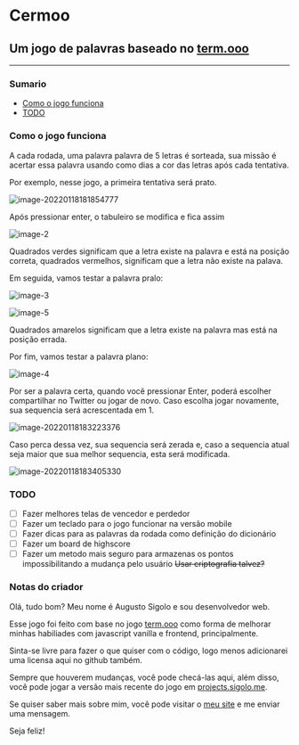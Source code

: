# Cermoo

## Um jogo de palavras baseado no [term.ooo](https://term.ooo)

---

### Sumario

- [Como o jogo funciona](#como-funciona)
- [TODO](#todo)

### <a id="como-funciona">Como o jogo funciona</a>

A cada rodada, uma palavra palavra de 5 letras é sorteada, sua missão é acertar essa palavra usando como dias a cor das letras após cada tentativa.

Por exemplo, nesse jogo, a primeira tentativa será prato.

![image-20220118181854777](./docs/image-20220118181854777.png)

Após pressionar enter, o tabuleiro se modifica e fica assim

![image-2](./docs/image-20220118182009367.png)

Quadrados verdes significam que a letra existe na palavra e está na posição correta, quadrados vermelhos, significam que a letra não existe na palava.

Em seguida, vamos testar a palavra pralo:

![image-3](./docs/image-20220118182124401.png)

![image-5](./docs/image-20220118182143047.png)

Quadrados amarelos significam que a letra existe na palavra mas está na posição errada.

Por fim, vamos testar a palavra plano:

![image-4](./docs/image-20220118183058858.png)

Por ser a palavra certa, quando você pressionar Enter, poderá escolher compartilhar no Twitter ou jogar de novo. Caso escolha jogar novamente, sua sequencia será acrescentada em 1.

![image-20220118183223376](./docs/image-20220118183223376.png)

Caso perca dessa vez, sua sequencia será zerada e, caso a sequencia atual seja maior que sua melhor sequencia, esta será modificada.

![image-20220118183405330](./docs/image-20220118183405330.png)

### <a id="todo">TODO</a>

- [ ] Fazer melhores telas de vencedor e perdedor
- [ ] Fazer um teclado para o jogo funcionar na versão mobile
- [ ] Fazer dicas para as palavras da rodada como definição do dicionário
- [ ] Fazer um board de highscore
- [ ] Fazer um metodo mais seguro para armazenas os pontos impossibilitando a mudança pelo usuário
  ~~Usar criptografia talvez?~~

### Notas do criador

Olá, tudo bom? Meu nome é Augusto Sigolo e sou desenvolvedor web.

Esse jogo foi feito com base no jogo [term.ooo](https://term.ooo) como forma de melhorar minhas habiliades com javascript vanilla e frontend, principalmente. 

Sinta-se livre para fazer o que quiser com o código, logo menos adicionarei uma licensa aqui no github também.

Sempre que houverem mudanças, você pode checá-las aqui, além disso, você pode jogar a versão mais recente do jogo em [projects.sigolo.me](projects.sigolo.me/cermoo/cermoo.html).

Se quiser saber mais sobre mim, você pode visitar o [meu site](https://sigolo.me) e me enviar uma mensagem.

Seja feliz!

